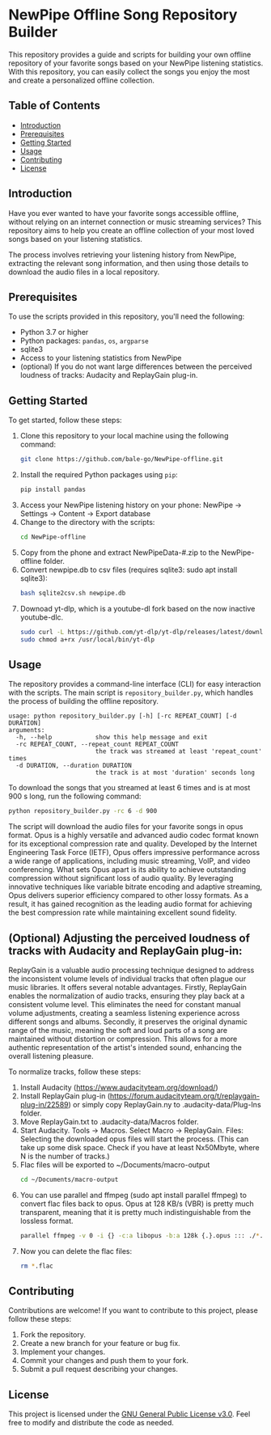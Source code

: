 # NewPipe Offline Song Repository Builder

This repository provides a guide and scripts for building your own offline repository of your favorite songs based on your NewPipe listening statistics. With this repository, you can easily collect the songs you enjoy the most and create a personalized offline collection.

## Table of Contents

- [Introduction](#introduction)
- [Prerequisites](#prerequisites)
- [Getting Started](#getting-started)
- [Usage](#usage)
- [Contributing](#contributing)
- [License](#license)

## Introduction

Have you ever wanted to have your favorite songs accessible offline, without relying on an internet connection or music streaming services? This repository aims to help you create an offline collection of your most loved songs based on your listening statistics.

The process involves retrieving your listening history from NewPipe, extracting the relevant song information, and then using those details to download the audio files in a local repository.

## Prerequisites

To use the scripts provided in this repository, you'll need the following:

- Python 3.7 or higher
- Python packages: `pandas`, `os`, `argparse`
- sqlite3
- Access to your listening statistics from NewPipe
- (optional) If you do not want large differences between the perceived loudness of tracks: Audacity and ReplayGain plug-in.

## Getting Started

To get started, follow these steps:

1. Clone this repository to your local machine using the following command:
   ```bash
   git clone https://github.com/bale-go/NewPipe-offline.git
   ```
2. Install the required Python packages using `pip`:
   ```bash
   pip install pandas
   ```
3. Access your NewPipe listening history on your phone: NewPipe -> Settings -> Content -> Export database
4. Change to the directory with the scripts:
   ```bash
   cd NewPipe-offline
   ```
5. Copy from the phone and extract NewPipeData-#.zip to the NewPipe-offline folder.
6. Convert newpipe.db to csv files (requires sqlite3: sudo apt install sqlite3):
   ```bash
   bash sqlite2csv.sh newpipe.db 
   ```
7. Downoad yt-dlp, which is a youtube-dl fork based on the now inactive youtube-dlc.
   ```bash
   sudo curl -L https://github.com/yt-dlp/yt-dlp/releases/latest/download/yt-dlp -o /usr/local/bin/yt-dlp
   sudo chmod a+rx /usr/local/bin/yt-dlp 
   ```


## Usage

The repository provides a command-line interface (CLI) for easy interaction with the scripts. The main script is `repository_builder.py`, which handles the process of building the offline repository.

```
usage: python repository_builder.py [-h] [-rc REPEAT_COUNT] [-d DURATION]
arguments:
  -h, --help            show this help message and exit
  -rc REPEAT_COUNT, --repeat_count REPEAT_COUNT 
                        the track was streamed at least 'repeat_count' times                        
  -d DURATION, --duration DURATION  
                        the track is at most 'duration' seconds long
```
                        

To download the songs that you streamed at least 6 times and is at most 900 s long, run the following command:

```bash
python repository_builder.py -rc 6 -d 900
```

The script will download the audio files for your favorite songs in opus format.
Opus is a highly versatile and advanced audio codec format known for its exceptional compression rate and quality. Developed by the Internet Engineering Task Force (IETF), Opus offers impressive performance across a wide range of applications, including music streaming, VoIP, and video conferencing. What sets Opus apart is its ability to achieve outstanding compression without significant loss of audio quality. By leveraging innovative techniques like variable bitrate encoding and adaptive streaming, Opus delivers superior efficiency compared to other lossy formats. As a result, it has gained recognition as the leading audio format for achieving the best compression rate while maintaining excellent sound fidelity.

## (Optional) Adjusting the perceived loudness of tracks with Audacity and ReplayGain plug-in:

ReplayGain is a valuable audio processing technique designed to address the inconsistent volume levels of individual tracks that often plague our music libraries. It offers several notable advantages. Firstly, ReplayGain enables the normalization of audio tracks, ensuring they play back at a consistent volume level. This eliminates the need for constant manual volume adjustments, creating a seamless listening experience across different songs and albums. Secondly, it preserves the original dynamic range of the music, meaning the soft and loud parts of a song are maintained without distortion or compression. This allows for a more authentic representation of the artist's intended sound, enhancing the overall listening pleasure.

To normalize tracks, follow these steps:
1. Install Audacity (https://www.audacityteam.org/download/)
2. Install ReplayGain plug-in (https://forum.audacityteam.org/t/replaygain-plug-in/22589) or simply copy ReplayGain.ny to .audacity-data/Plug-Ins folder.
3. Move ReplayGain.txt to .audacity-data/Macros folder.
4. Start Audacity. Tools -> Macros. Select Macro -> ReplayGain. Files: Selecting the downloaded opus files will start the process. (This can take up some disk space. Check if you have at least Nx50Mbyte, where N is the number of tracks.)
5. Flac files will be exported to ~/Documents/macro-output
   ```bash
   cd ~/Documents/macro-output
   ```
7. You can use parallel and ffmpeg (sudo apt install parallel ffmpeg) to convert flac files back to opus. Opus at 128 KB/s (VBR) is pretty much transparent, meaning that it is pretty much indistinguishable from the lossless format.
   ```bash
   parallel ffmpeg -v 0 -i {} -c:a libopus -b:a 128k {.}.opus ::: ./*.flac
   ```
8. Now you can delete the flac files:
   ```bash
   rm *.flac
   ```


## Contributing

Contributions are welcome! If you want to contribute to this project, please follow these steps:

1. Fork the repository.
2. Create a new branch for your feature or bug fix.
3. Implement your changes.
4. Commit your changes and push them to your fork.
5. Submit a pull request describing your changes.

## License

This project is licensed under the [GNU General Public License v3.0](LICENSE). Feel free to modify and distribute the code as needed.
